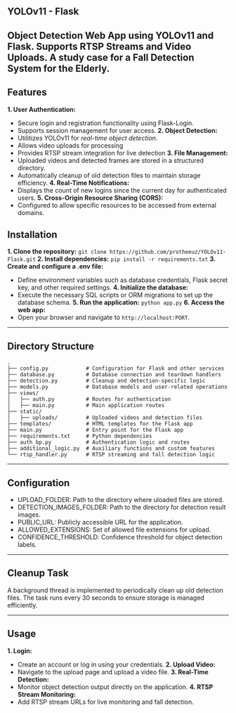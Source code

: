 ## YOLOv11 - Flask
Object Detection Web App using YOLOv11 and Flask. Supports RTSP Streams and Video Uploads. A study case for a Fall Detection System for the Elderly.
----------------------------------------------------------------

## Features
**1. User Authentication:**
+ Secure login and registration functionality using Flask-Login.
+ Supports session management for user access.
**2. Object Detection:**
+ Utilitizes YOLOv11 for *real-time object detection*.
+ Allows video uploads for processing
+ Provides RTSP stream integration for live detection
**3. File Management:**
+ Uploaded videos and detected frames are stored in a structured directory.
+ Automatically cleanup of old detection files to maintain storage efficiency.
**4. Real-Time Notifications:**
+ Displays the count of new logins since the current day for authenticated users.
**5. Cross-Origin Resource Sharing (CORS):**
+ Configured to allow specific resources to be accessed from external domains.

## Installation
**1. Clone the repository:**
```git clone https://github.com/protheeuz/YOLOv11-Flask.git```
**2. Install dependencies:**
```pip install -r requirements.txt```
**3. Create and configure a .env file:**
+ Define environment variables such as database credentials, Flask secret key, and other required settings.
**4. Initialize the database:**
+ Execute the necessary SQL scripts or ORM migrations to set up the database schema.
**5. Run the application:**
```python app.py```
**6. Access the web app:**
+ Open your browser and navigate to ``http://localhost:PORT``.

----------------------------------------------------------------

## Directory Structure
```
.
├── config.py            # Configuration for Flask and other services
├── database.py          # Database connection and teardown handlers
├── detection.py         # Cleanup and detection-specific logic
├── models.py            # Database models and user-related operations
├── views/
│   ├── auth.py          # Routes for authentication
│   ├── main.py          # Main application routes
├── static/
│   ├── uploads/         # Uploaded videos and detection files
├── templates/           # HTML templates for the Flask app
├── main.py              # Entry point for the Flask app
├── requirements.txt     # Python dependencies
├── auth_bp.py           # Authentication logic and routes
├── additional_logic.py  # Auxiliary functions and custom features
└── rtsp_handler.py      # RTSP streaming and fall detection logic
```

----------------------------------------------------------------

## Configuration
+ UPLOAD_FOLDER: Path to the directory where uloaded files are stored.
+ DETECTION_IMAGES_FOLDER: Path to the directory for detection result images.
+ PUBLIC_URL: Publicly accessible URL for the application.
+ ALLOWED_EXTENSIONS: Set of allowed file extensions for upload.
+ CONFIDENCE_THRESHOLD: Confidence threshold for object detection labels.

----------------------------------------------------------------
## Cleanup Task
A background thread is implemented to periodically clean up old detection files. The task runs every 30 seconds to ensure storage is managed efficiently.

----------------------------------------------------------------
## Usage
**1. Login:**
+ Create an account or log in using your credentials.
**2. Upload Video:**
+ Navigate to the upload page and upload a video file.
**3. Real-Time Detection:**
+ Monitor object detection output directly on the application.
**4. RTSP Stream Monitoring:**
+ Add RTSP stream URLs for live monitoring and fall detection.
